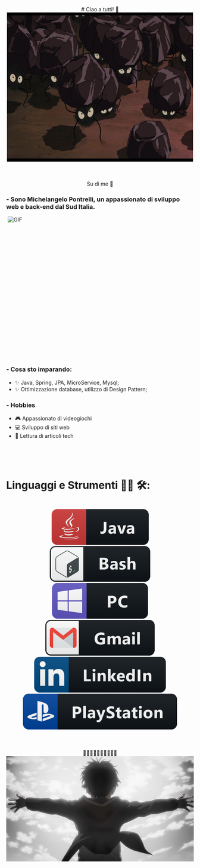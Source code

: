 <div align="center">
# Ciao a tutti! 👋
</div>

<div align="center">
  <img height="400" width="500" align="center"src="assets/daidai.jpeg">

</div>

</br>
</br>
</br>
<div align="center">
  Su di me 💬 
</div>

### - Sono Michelangelo Pontrelli, un appassionato di sviluppo web e back-end dal Sud Italia. 

<img height="400" width="500" alt="GIF" align="right" src="assets/1936.gif">

### - Cosa sto imparando:
- ✨ Java, Spring, JPA, MicroService, Mysql;
- ✨ Ottimizzazione database, utilizzo di Design Pattern;

### - Hobbies 
- 🎮 Appassionato di videogiochi<br/>
- 💻 Sviluppo di siti web<br/>
- 📖 Lettura di articoli tech<br/>

</br>
</br>
</br>

# Linguaggi e Strumenti 👨‍💻 🛠:
</br>

<div align="center">
  <img src="assets/java.png">
  <img src="assets/bash.png">
  <img src="assets/pc.png">
  <img src="assets/gmail.png">
  <img src="assets/linkedin.png">
  <img src="assets/playstation@3x.png">
</div>

</br>
</br>
</br>
<div align="center">
 👋👋👋👋👋👋👋👋👋👋
  <img src="assets/eren.png">
</div>



